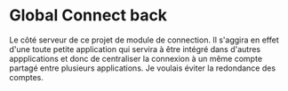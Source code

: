# Global Connect back

Le côté serveur de ce projet de module de connection. Il s'aggira en effet d'une toute petite application qui servira à être intégré dans d'autres appplications et donc de centraliser la connexion à un même compte partagé entre plusieurs applications. Je voulais éviter la redondance des comptes.